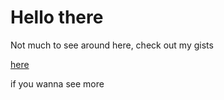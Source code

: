 # Hello there

Not much to see around here, check out my gists

[here](https://gist.github.com/carlos-a-g-h)

if you wanna see more
